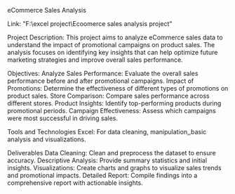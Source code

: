 eCommerce Sales Analysis

Link: "F:\excel project\Ecoomerce sales analysis project"

Project Description:
This project aims to analyze eCommerce sales data to understand the impact of promotional campaigns on product sales. The analysis focuses on identifying key insights that can help optimize future marketing strategies and improve overall sales performance.

Objectives:
Analyze Sales Performance: Evaluate the overall sales performance before and after promotional campaigns.
Impact of Promotions: Determine the effectiveness of different types of promotions on product sales.
Store Comparison: Compare sales performance across different stores.
Product Insights: Identify top-performing products during promotional periods.
Campaign Effectiveness: Assess which campaigns were most successful in driving sales.

Tools and Technologies
Excel: For data cleaning, manipulation,,basic analysis and visualizations.

Deliverables
Data Cleaning: Clean and preprocess the dataset to ensure accuracy.
Descriptive Analysis: Provide summary statistics and initial insights.
Visualizations: Create charts and graphs to visualize sales trends and promotional impacts.
Detailed Report: Compile findings into a comprehensive report with actionable insights.
